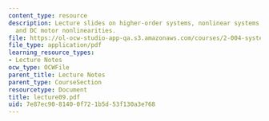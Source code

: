 ```yaml
---
content_type: resource
description: Lecture slides on higher-order systems, nonlinear systems, linearization,
  and DC motor nonlinearities.
file: https://ol-ocw-studio-app-qa.s3.amazonaws.com/courses/2-004-systems-modeling-and-control-ii-fall-2007/7e87ec9081400f721b5d53f130a3e768_lecture09.pdf
file_type: application/pdf
learning_resource_types:
- Lecture Notes
ocw_type: OCWFile
parent_title: Lecture Notes
parent_type: CourseSection
resourcetype: Document
title: lecture09.pdf
uid: 7e87ec90-8140-0f72-1b5d-53f130a3e768
---
```


